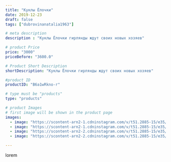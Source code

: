 ```yaml
---
title: "Куклы Ёлочки"
date: 2019-12-23
draft: false
tags: ["dubrovinanatalia1963"]

# meta description
description : "Куклы Ёлочки гирлянды ждут своих новых хозяев"

# product Price
price: "3000"
priceBefore: "3600.0"

# Product Short Description
shortDescription: "Куклы Ёлочки гирлянды ждут своих новых хозяев"

#product ID
productID: "B6a1wRkno-r"

# type must be "products"
type: "products"

# product Images
# first image will be shown in the product page
images:
  - image: "https://scontent-arn2-1.cdninstagram.com/v/t51.2885-15/e35/75448895_524807381767775_4403293004670699010_n.jpg?se=7&tp=1&_nc_ht=scontent-arn2-1.cdninstagram.com&_nc_cat=111&_nc_ohc=QxpDOD4e_FAAX-N3phu&ccb=7-4&oh=63bd821bc1a74ce5944f198562293bf7&oe=6081B063&ig_cache_key=MjIwNTMxMTM3OTIyMTM3NzIyNw%3D%3D.2-ccb7-4"
  - image: "https://scontent-arn2-1.cdninstagram.com/v/t51.2885-15/e35/77134244_193205545147750_925312862897113805_n.jpg?se=7&tp=1&_nc_ht=scontent-arn2-1.cdninstagram.com&_nc_cat=110&_nc_ohc=XVlYnTwHj6YAX-wpgce&ccb=7-4&oh=3e34afc295e8d80af4b05ccd61799950&oe=60846C59&ig_cache_key=MjIwNTMxMTM3OTIzODI3MzQzNw%3D%3D.2-ccb7-4"
  - image: "https://scontent-arn2-2.cdninstagram.com/v/t51.2885-15/e35/78771650_1306831172835488_3042974687507492182_n.jpg?se=7&tp=1&_nc_ht=scontent-arn2-2.cdninstagram.com&_nc_cat=108&_nc_ohc=AL1BflNtzZEAX-qNbG3&ccb=7-4&oh=12ee2a09e1ee54d28473aa062b0a08e6&oe=6084B413&ig_cache_key=MjIwNTMxMTM3OTI1NDgwOTgyNg%3D%3D.2-ccb7-4"
  - image: "https://scontent-arn2-2.cdninstagram.com/v/t51.2885-15/e35/80658089_3146407925375904_8852198112404223757_n.jpg?se=7&tp=1&_nc_ht=scontent-arn2-2.cdninstagram.com&_nc_cat=100&_nc_ohc=P9JzT49AGlQAX8h5c_1&ccb=7-4&oh=2e4d07f9f9ff85eca4e069f2df77a79d&oe=60842EE6&ig_cache_key=MjIwNTMxMTM3OTI0NjU4MjMzMw%3D%3D.2-ccb7-4"

---
```

lorem
